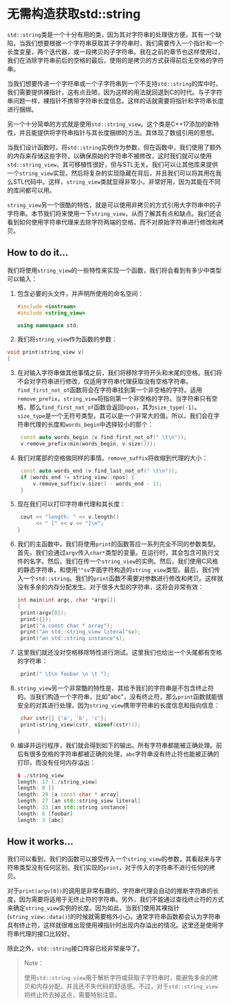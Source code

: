 # 无需构造获取std::string

`std::string`类是一个十分有用的类，因为其对字符串的处理很方便。其有一个缺陷，当我们想要根据一个字符串获取其子字符串时，我们需要传入一个指针和一个长度变量，两个迭代器，或一段拷贝的子字符串。我在之前的章节也这样使用过，我们在消除字符串前后的空格的最后，使用的是拷贝的方式获得前后无空格的字符串。

当我们想要传递一个字符串或一个子字符串到一个不支持`std::string`的库中时，我们需要提供裸指针，这有点丑陋，因为这样的用法就回退到C的时代。与子字符串问题一样，裸指针不携带字符串长度信息。这样的话就需要将指针和字符串长度进行捆绑。

另一个十分简单的方式就是使用`std::string_view`。这个类是C++17添加的新特性，并且能提供将字符串指针与其长度捆绑的方法。其体现了数组引用的思想。

当我们设计函数时，将`std::string`实例作为参数，但在函数中，我们使用了额外的内存来存储这些字符，以确保原始的字符串不被修改，这时我们就可以使用`std::string_view`，其可移植性很好，但与STL无关。我们可以让其他库来提供一个`string_view`实现，然后将复杂的实现隐藏在背后，并且我们可以将其用在我么STL代码中。这样，`string_view`类就显得非常小，非常好用，因为其能在不同的库间都可以用。

`string_view`另一个很酷的特性，就是可以使用非拷贝的方式引用大字符串中的子字符串。本节我们将来使用一下`string_view`，从而了解其有点和缺点。我们还会看到如何使用字符串代理来去除字符两端的空格，而不对原始字符串进行修改和拷贝。

## How to do it...

我们将使用`string_view`的一些特性来实现一个函数，我们将会看到有多少中类型可以输入：

1. 包含必要的头文件，并声明所使用的命名空间：

   ```c++
   #include <iostream>
   #include <string_view>
   
   using namespace std; 
   ```

2.  我们将`string_view`作为函数的参数：

   ```c++
   void print(string_view v)
   { 
   ```

3. 在对输入字符串做其他事情之前，我们将移除字符开头和末尾的空格。我们将不会对字符串进行修改，仅适用字符串代理获取没有空格字符串。`find_first_not_of`函数将会在字符串找到第一个非空格的字符。适用`remove_prefix`，`string_view`将指向第一个非空格的字符。当字符串只有空格，那么`find_first_not_of`函数会返回`npos`，其为`size_type(-1)`。`size_type`是一个无符号类型，其可以是一个非常大的值。所以，我们会在字符串代理的长度和`words_begin`中选择较小的那个：

   ```c++
   	const auto words_begin (v.find_first_not_of(" \t\n"));
   	v.remove_prefix(min(words_begin, v.size()));
   ```

4. 我们对尾部的空格做同样的事情。`remove_suffix`将收缩到代理的大小：

   ```c++
   	const auto words_end (v.find_last_not_of(" \t\n"));
   	if (words_end != string_view::npos) {
   		v.remove_suffix(v.size() - words_end - 1);
   	} 
   ```

5. 现在我们可以打印字符串代理和其长度：

   ```c++
   	cout << "length: " << v.length()
   		 << " [" << v << "]\n";
   }
   ```

6. 我们的主函数中，我们将使用`print`的函数答应一系列完全不同的参数类型。首先，我们会通过`argv`传入`char*`类型的变量。在运行时，其会包含可执行文件的名字。然后，我们在传一个`string_view`的实例。然后，我们使用C风格的静态字符串，和使用`""sv`字面字符构造的`string_view`类型。最后，我们传入一个`std::string`。我们的`print`函数不需要对参数进行修改和拷贝。这样就没有多余的内存分配发生。对于很多大型的字符串，这将会非常有效：

   ```c++
   int main(int argc, char *argv[])
   {
   	print(argv[0]);
   	print({});
   	print("a const char * array");
   	print("an std::string_view literal"sv);
   	print("an std::string instance"s); 
   ```

7. 这里我们就还没对空格移除特性进行测试。这里我们也给出一个头尾都有空格的字符串：

   ```c++
   	print(" \t\n foobar \n \t "); 
   ```

8. `string_view`另一个非常酷的特性是，其给予我们的字符串是不包含终止符的。当我们构造一个字符串，比如"abc"，没有终止符，那么`print`函数就能很安全的对其进行处理，因为`string_view`携带字符串的长度信息和指向信息：

   ```c++
   	char cstr[] {'a', 'b', 'c'};
   	print(string_view(cstr, sizeof(cstr)));
   }
   ```

9. 编译并运行程序，我们就会得到如下的输出。所有字符串都能被正确处理。前后有很多空格的字符串都被正确的处理，`abc`字符串没有终止符也能被正确的打印，而没有任何内存溢出：

   ```c++
   $ ./string_view
   length: 17 [./string_view]
   length: 0 []
   length: 20 [a const char * array]
   length: 27 [an std::string_view literal]
   length: 23 [an std::string instance]
   length: 6 [foobar]
   length: 3 [abc]
   ```

## How it works...

我们可以看到，我们的函数可以接受传入一个`string_view`的参数，其看起来与字符串类型没有任何区别。我们实现的`print`，对于传入的字符串不进行任何的拷贝。

对于`print(argv[0])`的调用是非常有趣的，字符串代理会自动的推断字符串的长度，因为需要将适用于无终止符的字符串。另外，我们不能通过查找终止符的方式来确定`string_view`实例的长度。因为如此，当我们使用其裸指针(`string_view::data()`)的时候就需要格外小心。通常字符串函数都会认为字符串具有终止符，这样就很难出现使用裸指针时出现内存溢出的情况。这里还是使用字符串代理的接口比较好。

除此之外，`std::string`接口阵容已经非常豪华了。

> Note：
>
> 使用`std::string_view`用于解析字符或获取子字符串时，能避免多余的拷贝和内存分配，并且还不失代码的舒适感。不过，对于`std::string_view`将终止符去掉这点，需要特别注意。

